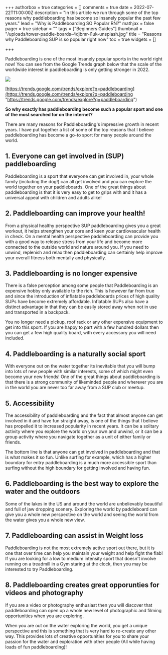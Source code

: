 +++
authorbox = true
categories = []
comments = true
date = 2022-07-22T11:00:00Z
description = "In this article we run through some of the top reasons why paddleboarding has become so insanely popular the past few years."
lead = "Why is Paddleboarding SO Popular RN?"
mathjax = false
pager = true
sidebar = ""
tags = ["Beginners Guides"]
thumbnail = "/uploads/tower-paddle-boards-4djbmr-l1uk-unsplash.jpg"
title = "Reasons why Paddleboarding SUP is so popular right now"
toc = true
widgets = []

+++

Paddleboarding is one of the most insanely popular sports in the world right now!  You can see from the Google Trends graph below that the scale of the worldwide interest in paddleboarding is only getting stronger in 2022.

![](/uploads/paddleboarding-trends-popularity-worldwide.png)

[https://trends.google.com/trends/explore?q=paddleboarding](https://trends.google.com/trends/explore?q=paddleboarding "https://trends.google.com/trends/explore?q=paddleboarding")

**So why exactly has paddleboarding become such a popular sport and one of the most searched for on the internet?**

There are many reasons for Paddleboarding's impressive growth in recent years.  I have put together a list of some of the top reasons that I believe paddleboarding has become a go-to sport for many people around the world.

## 1. Everyone can get involved in (SUP) paddleboarding

Paddleboarding is a sport that everyone can get involved in, your whole family (including the dog!) can all get involved and you can explore the world together on your paddleboards. One of the great things about paddleboarding is that it is very easy to get to grips with and it has a universal appeal with children and adults alike!

## 2. Paddleboarding can improve your health! 

From a physical healthy perspective SUP paddleboarding gives you a great workout, it helps strengthen your core and keen your cardiovascular health in check.  On a mental health perspective paddleboarding can provide you with a good way to release stress from your life and become more connected to the outside world and nature around you.  If you need to unwind, replenish and relax then paddleboarding can certainly help improve your overall fitness both mentally and physically.

## 3. Paddleboarding is no longer expensive

There is a false perception among some people that Paddleboarding is an expensive hobby only available to the rich.  This is however far from true and since the introduction of inflatable paddleboards prices of high quality SUPs have become extremely affordable. Inflatable SUPs also have a distinct advantage in that they can be easily stored away when not in use and transported in a backpack.

You no longer need a pickup, roof rack or any other expensive equipment to get into this sport.  If you are happy to part with a few hundred dollars then you can get a few high quality board, with every accessory you will need included.

## 4. Paddleboarding is a naturally social sport

With everyone out on the water together its inevitable that you will bump into lots of new people with similar interests, some of which might even become your new friends!  One of the great things about paddleboarding is that there is a strong community of likeminded people and wherever you are in the world you are never too far away from a SUP club or meetup.

## 5. Accessibility 

The accessibility of paddleboarding and the fact that almost anyone can get involved in it and have fun straight away, is one of the things that I believe has propelled it to increased popularity in recent years.  It can be a solitary activity where you explore the world on your own and unwind, or it can be a group activity where you navigate together as a unit of either family or friends.  

The bottom line is that anyone can get involved in paddleboarding and that is what makes it so fun.  Unlike surfing for example, which has a higher boundary for entry paddleboarding is a much more accessible sport than surfing without the high boundary for getting involved and having fun.

## 6. Paddleboarding is the best way to explore the water and the outdoors

Some of the lakes in the US and around the world are unbelievably beautiful and full of jaw dropping scenery.  Exploring the world by paddleboard can give you a whole new perspective on the world and seeing the world from the water gives you a whole new view.

## 7. Paddleboarding can assist in Weight loss 

Paddleboarding is not the most extremely active sport out there, but it is one that over time can help you maintain your weight and help fight the flab!  If you are looking for a low to medium intensity sport that doesn't involve running on a treadmill in a Gym staring at the clock, then you may be interested to try Paddleboarding.

## 8. Paddleboarding creates great opporunties for videos and photography

If you are a video or photography enthusiast then you will discover that paddleboarding can open up a whole new level of photographic and filming opportunities when you are exploring.  

When you are out on the water exploring the world, you get a unique perspective and this is something that is very hard to re-create any other way.  This provides lots of creative opportunities for you to share your passion for the water and exploration with other people (All while having loads of fun paddleboarding)!